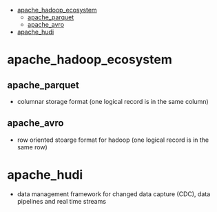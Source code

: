 - [apache_hadoop_ecosystem](#apache_hadoop_ecosystem)
  - [apache_parquet](#apache_parquet)
  - [apache_avro](#apache_avro)
- [apache_hudi](#apache_hudi)
# apache_hadoop_ecosystem

## apache_parquet
- columnar storage format (one logical record is in the same column)

## apache_avro
- row oriented stoarge format for hadoop (one logical record is in the same row)

# apache_hudi
- data management framework for changed data capture (CDC), data pipelines and real time streams

 
